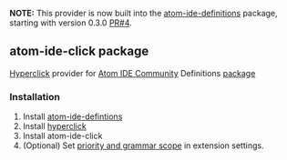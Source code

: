 **NOTE:** This provider is now built into the [atom-ide-definitions](https://github.com/atom-ide-community/atom-ide-definitions) package, starting with version 0.3.0 [PR#4](https://github.com/atom-ide-community/atom-ide-definitions/pull/4).

atom-ide-click package
---
[Hyperclick][] provider for [Atom IDE Community][] Definitions [package][atom-ide-definitions]

### Installation
1. Install [atom-ide-defintions][atom-ide-definitions]
2. Install [hyperclick][]
3. Install atom-ide-click
4. (Optional) Set [priority and grammar scope](https://github.com/facebookarchive/hyperclick#details) in extension settings.

[hyperclick]: https://github.com/facebookarchive/hyperclick
[atom ide community]:https://github.com/atom-ide-community
[atom-ide-definitions]:https://github.com/atom-ide-community/atom-ide-definitions

